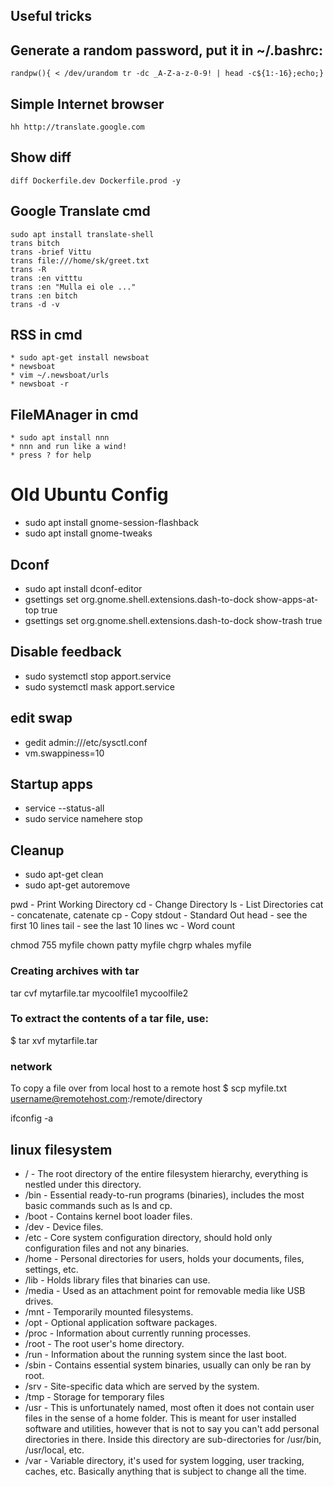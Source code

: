 ## Useful tricks

## Generate a random password, put it in ~/.bashrc:
``
randpw(){ < /dev/urandom tr -dc _A-Z-a-z-0-9! | head -c${1:-16};echo;}
``
## Simple Internet browser
``
hh http://translate.google.com
``
## Show diff
``
diff Dockerfile.dev Dockerfile.prod -y
``
## Google Translate cmd
```
sudo apt install translate-shell
trans bitch
trans -brief Vittu
trans file:///home/sk/greet.txt
trans -R
trans :en vitttu
trans :en "Mulla ei ole ..."
trans :en bitch
trans -d -v
```
## RSS in cmd
```
* sudo apt-get install newsboat
* newsboat
* vim ~/.newsboat/urls
* newsboat -r
```
## FileMAnager in cmd
```
* sudo apt install nnn
* nnn and run like a wind!
* press ? for help
```

# Old Ubuntu Config
* sudo apt install gnome-session-flashback
* sudo apt install gnome-tweaks

## Dconf
* sudo apt install dconf-editor
* gsettings set org.gnome.shell.extensions.dash-to-dock show-apps-at-top true
* gsettings set org.gnome.shell.extensions.dash-to-dock show-trash true

## Disable feedback
* sudo systemctl stop apport.service
* sudo systemctl mask apport.service

## edit swap
* gedit admin:///etc/sysctl.conf
* vm.swappiness=10

## Startup apps
* service --status-all 
* sudo service namehere stop

## Cleanup
* sudo apt-get clean
* sudo apt-get autoremove

pwd - Print Working Directory
cd - Change Directory
ls - List Directories
cat - concatenate, catenate
cp - Copy
stdout - Standard Out
head - see the first 10 lines
tail - see the last 10 lines
wc - Word count

chmod 755 myfile
chown patty myfile
chgrp whales myfile

### Creating archives with tar
tar cvf mytarfile.tar mycoolfile1 mycoolfile2

### To extract the contents of a tar file, use:
$ tar xvf mytarfile.tar

### network

To copy a file over from local host to a remote host
$ scp myfile.txt username@remotehost.com:/remote/directory

ifconfig -a

## linux filesystem

* / - The root directory of the entire filesystem hierarchy, everything is nestled under this directory.
* /bin - Essential ready-to-run programs (binaries), includes the most basic commands such as ls and cp.
* /boot - Contains kernel boot loader files.
* /dev - Device files.
* /etc - Core system configuration directory, should hold only configuration files and not any binaries.
* /home - Personal directories for users, holds your documents, files, settings, etc.
* /lib - Holds library files that binaries can use.
* /media - Used as an attachment point for removable media like USB drives.
* /mnt - Temporarily mounted filesystems.
* /opt - Optional application software packages.
* /proc - Information about currently running processes.
* /root - The root user's home directory.
* /run - Information about the running system since the last boot.
* /sbin - Contains essential system binaries, usually can only be ran by root.
* /srv - Site-specific data which are served by the system.
* /tmp - Storage for temporary files
* /usr - This is unfortunately named, most often it does not contain user files in the sense of a home folder. This is meant for user installed software and utilities, however that is not   to say you can't add personal directories in there. Inside this directory are sub-directories for /usr/bin, /usr/local, etc.
* /var - Variable directory, it's used for system logging, user tracking, caches, etc. Basically anything that is subject to change all the time.
